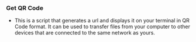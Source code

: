 ### Get QR Code
- This is a script that generates a url and displays it on your terminal in QR Code format. It can be used to transfer files from your computer to other devices that are connected to the same network as yours.